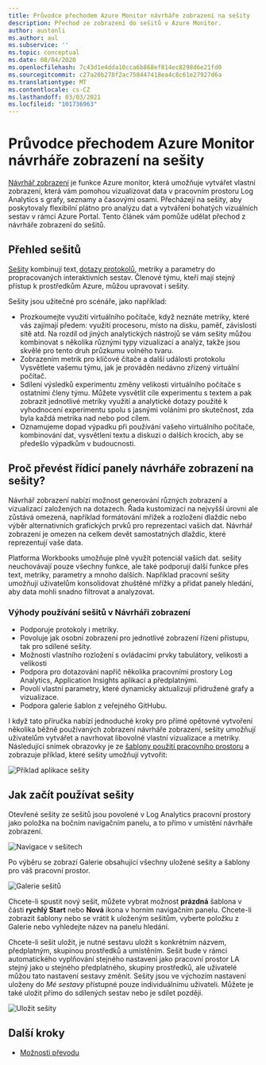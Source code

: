 ```yaml
---
title: Průvodce přechodem Azure Monitor návrháře zobrazení na sešity
description: Přechod ze zobrazení do sešitů v Azure Monitor.
author: austonli
ms.author: aul
ms.subservice: ''
ms.topic: conceptual
ms.date: 08/04/2020
ms.openlocfilehash: 7c43d1e4dda10cca6b868ef814ec8298d6e21fd0
ms.sourcegitcommit: c27a20b278f2ac758447418ea4c8c61e27927d6a
ms.translationtype: MT
ms.contentlocale: cs-CZ
ms.lasthandoff: 03/03/2021
ms.locfileid: "101736963"
---
```

# <a name="azure-monitor-view-designer-to-workbooks-transition-guide"></a>Průvodce přechodem Azure Monitor návrháře zobrazení na sešity
[Návrhář zobrazení](view-designer.md) je funkce Azure monitor, která umožňuje vytvářet vlastní zobrazení, která vám pomohou vizualizovat data v pracovním prostoru Log Analytics s grafy, seznamy a časovými osami. Přecházejí na sešity, aby poskytovaly flexibilní plátno pro analýzu dat a vytváření bohatých vizuálních sestav v rámci Azure Portal. Tento článek vám pomůže udělat přechod z návrháře zobrazení do sešitů. 


## <a name="workbooks-overview"></a>Přehled sešitů
[Sešity](../vm/vminsights-workbooks.md) kombinují text, [dotazy protokolů](/azure/data-explorer/kusto/query/), metriky a parametry do propracovaných interaktivních sestav. Členové týmu, kteří mají stejný přístup k prostředkům Azure, můžou upravovat i sešity.

Sešity jsou užitečné pro scénáře, jako například:

-   Prozkoumejte využití virtuálního počítače, když neznáte metriky, které vás zajímají předem: využití procesoru, místo na disku, paměť, závislosti sítě atd. Na rozdíl od jiných analytických nástrojů se vám sešity můžou kombinovat s několika různými typy vizualizací a analýz, takže jsou skvělé pro tento druh průzkumu volného tvaru.
-   Zobrazením metrik pro klíčové čítače a další události protokolu Vysvětlete vašemu týmu, jak je prováděn nedávno zřízený virtuální počítač.
-   Sdílení výsledků experimentu změny velikosti virtuálního počítače s ostatními členy týmu. Můžete vysvětlit cíle experimentu s textem a pak zobrazit jednotlivé metriky využití a analytické dotazy použité k vyhodnocení experimentu spolu s jasnými voláními pro skutečnost, zda byla každá metrika nad nebo pod cílem.
-   Oznamujeme dopad výpadku při používání vašeho virtuálního počítače, kombinování dat, vysvětlení textu a diskuzi o dalších krocích, aby se předešlo výpadkům v budoucnosti.


## <a name="why-convert-view-designer-dashboards-to-workbooks"></a>Proč převést řídicí panely návrháře zobrazení na sešity?

Návrhář zobrazení nabízí možnost generování různých zobrazení a vizualizací založených na dotazech. Řada kustomizací na nejvyšší úrovni ale zůstává omezená, například formátování mřížek a rozložení dlaždic nebo výběr alternativních grafických prvků pro reprezentaci vašich dat. Návrhář zobrazení je omezen na celkem devět samostatných dlaždic, které reprezentují vaše data.

Platforma Workbooks umožňuje plně využít potenciál vašich dat. sešity neuchovávají pouze všechny funkce, ale také podporují další funkce přes text, metriky, parametry a mnoho dalších. Například pracovní sešity umožňují uživatelům konsolidovat zhuštěné mřížky a přidat panely hledání, aby data mohli snadno filtrovat a analyzovat. 

### <a name="advantages-of-using-workbooks-over-view-designer"></a>Výhody používání sešitů v Návrháři zobrazení

* Podporuje protokoly i metriky.
* Povoluje jak osobní zobrazení pro jednotlivé zobrazení řízení přístupu, tak pro sdílené sešity.
* Možnosti vlastního rozložení s ovládacími prvky tabulátory, velikosti a velikosti
* Podpora pro dotazování napříč několika pracovními prostory Log Analytics, Application Insights aplikací a předplatnými.
* Povolí vlastní parametry, které dynamicky aktualizují přidružené grafy a vizualizace.
* Podpora galerie šablon z veřejného GitHubu.

I když tato příručka nabízí jednoduché kroky pro přímé opětovné vytvoření několika běžně používaných zobrazení návrháře zobrazení, sešity umožňují uživatelům vytvářet a navrhovat libovolné vlastní vizualizace a metriky. Následující snímek obrazovky je ze [šablony použití pracovního prostoru](https://go.microsoft.com/fwlink/?linkid=874159&resourceId=Azure%20Monitor&featureName=Workbooks&itemId=community-Workbooks%2FAzure%20Monitor%20-%20Workspaces%2FWorkspace%20Usage&workbookTemplateName=Workspace%20Usage&func=NavigateToPortalFeature&type=workbook) a zobrazuje příklad, které sešity umožňují vytvořit:


![Příklad aplikace sešity](media/view-designer-conversion-overview/workbook-template-example.jpg)


## <a name="how-to-start-using-workbooks"></a>Jak začít používat sešity
Otevřené sešity ze sešitů jsou povolené v Log Analytics pracovní prostory jako položka na bočním navigačním panelu, a to přímo v umístění návrháře zobrazení.

![Navigace v sešitech](media/view-designer-conversion-overview/workbooks-nav.png)

Po výběru se zobrazí Galerie obsahující všechny uložené sešity a šablony pro váš pracovní prostor.

![Galerie sešitů](media/view-designer-conversion-overview/workbooks-gallery.png)

Chcete-li spustit nový sešit, můžete vybrat možnost **prázdná** šablona v části **rychlý Start** nebo **Nová** ikona v horním navigačním panelu. Chcete-li zobrazit šablony nebo se vrátit k uloženým sešitům, vyberte položku z Galerie nebo vyhledejte název na panelu hledání.

Chcete-li sešit uložit, je nutné sestavu uložit s konkrétním názvem, předplatným, skupinou prostředků a umístěním.
Sešit bude v rámci automatického vyplňování stejného nastavení jako pracovní prostor LA stejný jako u stejného předplatného, skupiny prostředků, ale uživatelé můžou tato nastavení sestavy změnit. Sešity jsou ve výchozím nastavení uloženy do *Mé sestavy* přístupné pouze individuálnímu uživateli. Můžete je také uložit přímo do sdílených sestav nebo je sdílet později.

![Uložit sešity](media/view-designer-conversion-overview/workbooks-save.png)

## <a name="next-steps"></a>Další kroky

- [Možnosti převodu](view-designer-conversion-options.md)